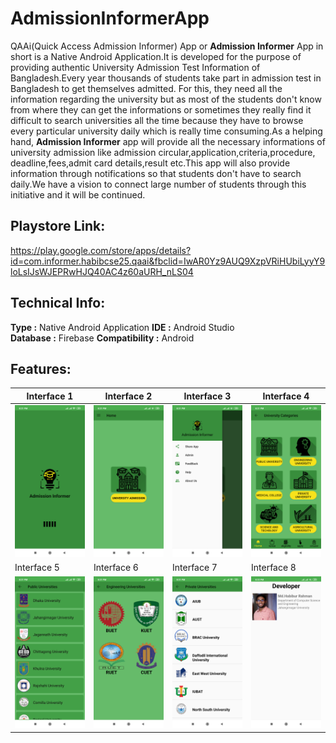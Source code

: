 # AdmissionInformerApp
QAAi(Quick Access Admission Informer) App or **Admission Informer** App in short is a Native Android Application.It is developed for the purpose of providing authentic University Admission Test Information of Bangladesh.Every year thousands of students take part in admission test in Bangladesh to get themselves admitted. For this, they need all the information regarding the university but as most of the students don't know from where they can get the informations or sometimes they really find it difficult to search universities all the time because they have to browse every particular university daily which is really time consuming.As a helping hand, **Admission Informer** app will provide all the necessary informations of university admission like admission circular,application,criteria,procedure, deadline,fees,admit card details,result etc.This app will also provide information through notifications so that students don't have to search daily.We have a vision to connect  large number of students through this initiative and it will be continued.

## Playstore Link: 
https://play.google.com/store/apps/details?id=com.informer.habibcse25.qaai&fbclid=IwAR0Yz9AUQ9XzpVRiHUbiLyyY9loLsIJsWJEPRwHJQ40AC4z60aURH_nLS04

## Technical Info:
**Type :** Native Android Application
**IDE :** Android Studio </br>
**Database :** Firebase
**Compatibility :** Android

## Features:

| Interface 1 |  Interface 2 |  Interface 3 |  Interface 4 |
| --------------- | --------------- | --------------- | --------------- |
| ![img1](images/img1.png) | ![img2](images/img2.png) | ![img3](images/img3.png) | ![img4](images/img4.png) |
| Interface 5 |  Interface 6 |  Interface 7 |  Interface 8 |
| ![img5](images/img5.png)| ![img6](images/img6.png) | ![img7](images/img7.png) | ![img8](images/img8.png) |
